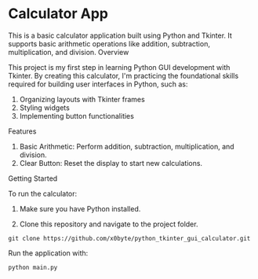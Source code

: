# Calculator App

This is a basic calculator application built using Python and Tkinter. It supports basic arithmetic operations like addition, subtraction, multiplication, and division.
Overview

This project is my first step in learning Python GUI development with Tkinter. By creating this calculator, I'm practicing the foundational skills required for building user interfaces in Python, such as:

  1) Organizing layouts with Tkinter frames
  2) Styling widgets
  3) Implementing button functionalities

Features

  1) Basic Arithmetic: Perform addition, subtraction, multiplication, and division.
  2) Clear Button: Reset the display to start new calculations.


Getting Started

To run the calculator:

  1) Make sure you have Python installed.

  2) Clone this repository and navigate to the project folder.
  ```
  git clone https://github.com/x0byte/python_tkinter_gui_calculator.git
  ```

Run the application with:
```
python main.py
```
